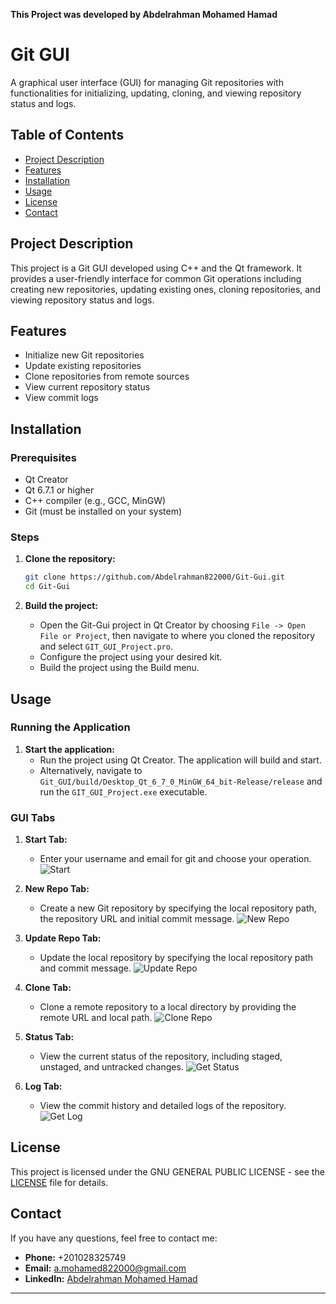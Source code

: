 **This Project was developed by Abdelrahman Mohamed Hamad**

# Git GUI

A graphical user interface (GUI) for managing Git repositories with functionalities for initializing, updating, cloning, and viewing repository status and logs.

## Table of Contents
- [Project Description](#project-description)
- [Features](#features)
- [Installation](#installation)
- [Usage](#usage)
- [License](#license)
- [Contact](#contact)

## Project Description

This project is a Git GUI developed using C++ and the Qt framework. It provides a user-friendly interface for common Git operations including creating new repositories, updating existing ones, cloning repositories, and viewing repository status and logs.

## Features

- Initialize new Git repositories
- Update existing repositories
- Clone repositories from remote sources
- View current repository status
- View commit logs

## Installation

### Prerequisites

- Qt Creator
- Qt 6.7.1 or higher
- C++ compiler (e.g., GCC, MinGW)
- Git (must be installed on your system)

### Steps

1. **Clone the repository:**
    ```bash
    git clone https://github.com/Abdelrahman822000/Git-Gui.git
    cd Git-Gui
    ```

2. **Build the project:**
    - Open the Git-Gui project in Qt Creator by choosing `File -> Open File or Project`, then navigate to where you cloned the repository and select `GIT_GUI_Project.pro`.
    - Configure the project using your desired kit.
    - Build the project using the Build menu.

## Usage

### Running the Application

1. **Start the application:**
    - Run the project using Qt Creator. The application will build and start.
    - Alternatively, navigate to `Git_GUI/build/Desktop_Qt_6_7_0_MinGW_64_bit-Release/release` and run the `GIT_GUI_Project.exe` executable.

### GUI Tabs

1. **Start Tab:**
    - Enter your username and email for git and choose your operation. ![Start](https://github.com/user-attachments/assets/870eb33c-190d-40f8-b7ee-3baf82713d09)

2. **New Repo Tab:**
    - Create a new Git repository by specifying the local repository path, the repository URL and initial commit message. ![New Repo](https://github.com/user-attachments/assets/562bd84d-41ed-4e36-9262-c22bf5d37f3b)

3. **Update Repo Tab:**
    - Update the local repository by specifying the local repository path and commit message. ![Update Repo](https://github.com/user-attachments/assets/a8957a5b-3f83-48f9-9a4f-70a16985b316)

4. **Clone Tab:**
    - Clone a remote repository to a local directory by providing the remote URL and local path. ![Clone Repo](https://github.com/user-attachments/assets/c8f80a6b-89eb-4a08-b20d-d89e2e5f975d)

5. **Status Tab:**
    - View the current status of the repository, including staged, unstaged, and untracked changes. ![Get Status](https://github.com/user-attachments/assets/11884f00-e6b9-455d-a388-793c1ba4e7be)

6. **Log Tab:**
    - View the commit history and detailed logs of the repository. ![Get Log](https://github.com/user-attachments/assets/e9cdc89e-e357-4e62-8fdc-cf98e44fcec9)

## License

This project is licensed under the GNU GENERAL PUBLIC LICENSE - see the [LICENSE](LICENSE) file for details.

## Contact

If you have any questions, feel free to contact me:
- **Phone:** +201028325749
- **Email:** a.mohamed822000@gmail.com
- **LinkedIn:** [Abdelrahman Mohamed Hamad](https://www.linkedin.com/in/abdelrahman-mohamed-a1956b247/)

---
